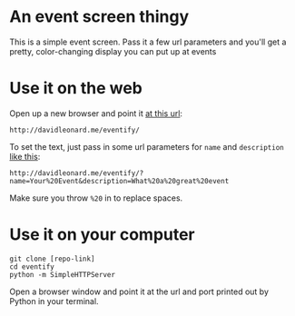 An event screen thingy
======

This is a simple event screen. Pass it a few url parameters and you'll get a pretty, color-changing display you can put up at events

# Use it on the web

Open up a new browser and point it [at this url](http://davidleonard.me/eventify/):
```
http://davidleonard.me/eventify/
```

To set the text, just pass in some url parameters for `name` and `description` [like this](http://davidleonard.me/eventify/?name=Your%20Event&description=What%20a%20great%20event):
```
http://davidleonard.me/eventify/?name=Your%20Event&description=What%20a%20great%20event
```

Make sure you throw `%20` in to replace spaces.

# Use it on your computer

```
git clone [repo-link]
cd eventify
python -m SimpleHTTPServer
```

Open a browser window and point it at the url and port printed out by Python in your terminal.